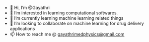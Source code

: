 - 👋 Hi, I’m @Gayathri
- 👀 I’m interested in learning computational softwares.
- 🌱 I’m currently learning machine learning related things
- 💞️ I’m looking to collaborate on machine learning for drug delivery applications
- 📫 How to reach me @ gayathrimedphysics@gmail.com

<!---
Gayathri/Gayathri is a ✨ special ✨ repository because its `README.md` (this file) appears on your GitHub profile.
You can click the Preview link to take a look at your changes.
--->
